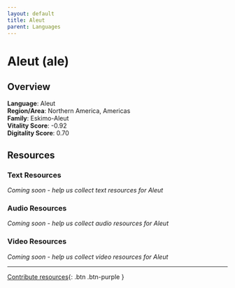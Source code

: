 ```yaml
---
layout: default
title: Aleut
parent: Languages
---
```


# Aleut (ale)

## Overview

**Language**: Aleut  
**Region/Area**: Northern America, Americas  
**Family**: Eskimo-Aleut  
**Vitality Score**: -0.92  
**Digitality Score**: 0.70  

## Resources

### Text Resources
*Coming soon - help us collect text resources for Aleut*

### Audio Resources
*Coming soon - help us collect audio resources for Aleut*

### Video Resources
*Coming soon - help us collect video resources for Aleut*

---

[Contribute resources](https://fairtrain.github.io/){: .btn .btn-purple }
